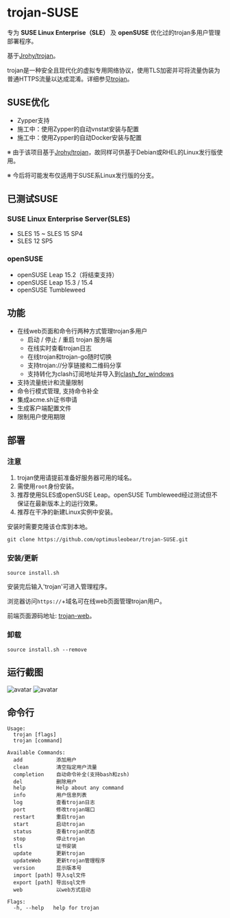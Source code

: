 # trojan-SUSE

专为 **SUSE Linux Enterprise（SLE）** 及 **openSUSE** 优化过的trojan多用户管理部署程序。

基于[Jrohy/trojan](https://github.com/Jrohy/trojan)。

trojan是一种安全且现代化的虚拟专用网络协议，使用TLS加密并可将流量伪装为普通HTTPS流量以达成混淆。详细参见[trojan](https://github.com/trojan-gfw/trojan)。

## SUSE优化

- Zypper支持
- 施工中：使用Zypper的自动vnstat安装与配置
- 施工中：使用Zypper的自动Docker安装与配置

※ 由于该项目基于[Jrohy/trojan](https://github.com/Jrohy/trojan)，故同样可供基于Debian或RHEL的Linux发行版使用。

※ 今后将可能发布仅适用于SUSE系Linux发行版的分支。

## 已测试SUSE

### SUSE Linux Enterprise Server(SLES)

- SLES 15 ~ SLES 15 SP4
- SLES 12 SP5

### openSUSE

- openSUSE Leap 15.2（将结束支持）
- openSUSE Leap 15.3 / 15.4
- openSUSE Tumbleweed

## 功能
- 在线web页面和命令行两种方式管理trojan多用户
  - 启动 / 停止 / 重启 trojan 服务端
  - 在线实时查看trojan日志
  - 在线trojan和trojan-go随时切换
  - 支持trojan://分享链接和二维码分享
  - 支持转化为clash订阅地址并导入到[clash_for_windows](https://github.com/Fndroid/clash_for_windows_pkg/releases)
- 支持流量统计和流量限制
- 命令行模式管理, 支持命令补全
- 集成acme.sh证书申请
- 生成客户端配置文件
- 限制用户使用期限

## 部署

### 注意

1. trojan使用请提前准备好服务器可用的域名。
1. 需使用`root`身份安装。
1. 推荐使用SLES或openSUSE Leap。openSUSE Tumbleweed经过测试但不保证在最新版本上的运行效果。
1. 推荐在干净的新建Linux实例中安装。

安装时需要克隆该仓库到本地。
```shell
git clone https://github.com/optimusleobear/trojan-SUSE.git
```

### 安装/更新
```shell
source install.sh
```
安装完后输入'trojan'可进入管理程序。

浏览器访问`https://`+域名可在线web页面管理trojan用户。

前端页面源码地址: [trojan-web](https://github.com/Jrohy/trojan-web)。

### 卸载
```shell
source install.sh --remove
```

## 运行截图
![avatar](asset/1.png)
![avatar](asset/2.png)

## 命令行
```
Usage:
  trojan [flags]
  trojan [command]

Available Commands:
  add           添加用户
  clean         清空指定用户流量
  completion    自动命令补全(支持bash和zsh)
  del           删除用户
  help          Help about any command
  info          用户信息列表
  log           查看trojan日志
  port          修改trojan端口
  restart       重启trojan
  start         启动trojan
  status        查看trojan状态
  stop          停止trojan
  tls           证书安装
  update        更新trojan
  updateWeb     更新trojan管理程序
  version       显示版本号
  import [path] 导入sql文件
  export [path] 导出sql文件
  web           以web方式启动

Flags:
  -h, --help   help for trojan
```
